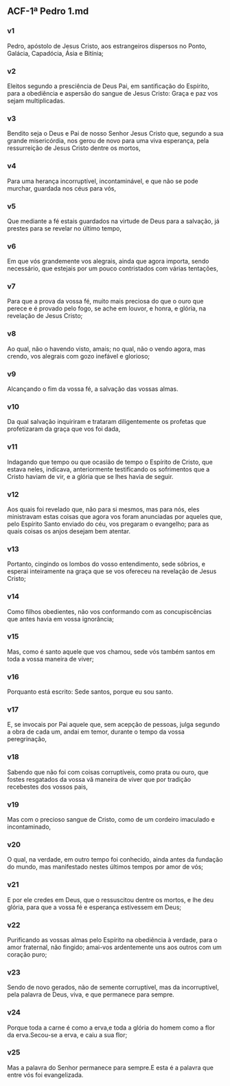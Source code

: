 ## ACF-1ª Pedro 1.md
### v1
 Pedro, apóstolo de Jesus Cristo, aos estrangeiros dispersos no Ponto, Galácia, Capadócia, Ásia e Bitínia;
### v2
 Eleitos segundo a presciência de Deus Pai, em santificação do Espírito, para a obediência e aspersão do sangue de Jesus Cristo: Graça e paz vos sejam multiplicadas.
### v3
 Bendito seja o Deus e Pai de nosso Senhor Jesus Cristo que, segundo a sua grande misericórdia, nos gerou de novo para uma viva esperança, pela ressurreição de Jesus Cristo dentre os mortos,
### v4
 Para uma herança incorruptível, incontaminável, e que não se pode murchar, guardada nos céus para vós,
### v5
 Que mediante a fé estais guardados na virtude de Deus para a salvação, já prestes para se revelar no último tempo,
### v6
 Em que vós grandemente vos alegrais, ainda que agora importa, sendo necessário, que estejais por um pouco contristados com várias tentações,
### v7
 Para que a prova da vossa fé, muito mais preciosa do que o ouro que perece e é provado pelo fogo, se ache em louvor, e honra, e glória, na revelação de Jesus Cristo;
### v8
 Ao qual, não o havendo visto, amais; no qual, não o vendo agora, mas crendo, vos alegrais com gozo inefável e glorioso;
### v9
 Alcançando o fim da vossa fé, a salvação das vossas almas.
### v10
 Da qual salvação inquiriram e trataram diligentemente os profetas que profetizaram da graça que vos foi dada,
### v11
 Indagando que tempo ou que ocasião de tempo o Espírito de Cristo, que estava neles, indicava, anteriormente testificando os sofrimentos que a Cristo haviam de vir, e a glória que se lhes havia de seguir.
### v12
 Aos quais foi revelado que, não para si mesmos, mas para nós, eles ministravam estas coisas que agora vos foram anunciadas por aqueles que, pelo Espírito Santo enviado do céu, vos pregaram o evangelho; para as quais coisas os anjos desejam bem atentar.
### v13
 Portanto, cingindo os lombos do vosso entendimento, sede sóbrios, e esperai inteiramente na graça que se vos ofereceu na revelação de Jesus Cristo;
### v14
 Como filhos obedientes, não vos conformando com as concupiscências que antes havia em vossa ignorância;
### v15
 Mas, como é santo aquele que vos chamou, sede vós também santos em toda a vossa maneira de viver;
### v16
 Porquanto está escrito: Sede santos, porque eu sou santo.
### v17
 E, se invocais por Pai aquele que, sem acepção de pessoas, julga segundo a obra de cada um, andai em temor, durante o tempo da vossa peregrinação,
### v18
 Sabendo que não foi com coisas corruptíveis, como prata ou ouro, que fostes resgatados da vossa vã maneira de viver que por tradição recebestes dos vossos pais,
### v19
 Mas com o precioso sangue de Cristo, como de um cordeiro imaculado e incontaminado,
### v20
 O qual, na verdade, em outro tempo foi conhecido, ainda antes da fundação do mundo, mas manifestado nestes últimos tempos por amor de vós;
### v21
 E por ele credes em Deus, que o ressuscitou dentre os mortos, e lhe deu glória, para que a vossa fé e esperança estivessem em Deus;
### v22
 Purificando as vossas almas pelo Espírito na obediência à verdade, para o amor fraternal, não fingido; amai-vos ardentemente uns aos outros com um coração puro;
### v23
 Sendo de novo gerados, não de semente corruptível, mas da incorruptível, pela palavra de Deus, viva, e que permanece para sempre.
### v24
 Porque toda a carne é como a erva,e toda a glória do homem como a flor da erva.Secou-se a erva, e caiu a sua flor;
### v25
 Mas a palavra do Senhor permanece para sempre.E esta é a palavra que entre vós foi evangelizada.
